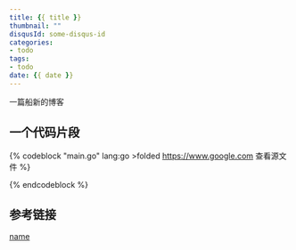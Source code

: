 ```yaml
---
title: {{ title }}
thumbnail: ""
disqusId: some-disqus-id
categories:
- todo
tags:
- todo
date: {{ date }}
---
```


一篇船新的博客

<!-- more -->

## 一个代码片段

{% codeblock "main.go" lang:go >folded https://www.google.com 查看源文件 %}

{% endcodeblock %}

## 参考链接

[name](https://github.com/3ks)